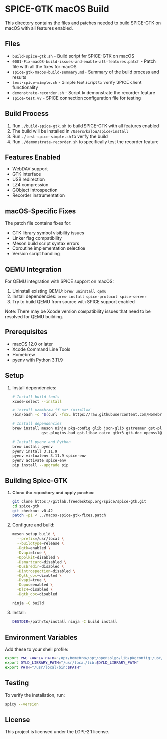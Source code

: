 # SPICE-GTK macOS Build

This directory contains the files and patches needed to build SPICE-GTK on macOS with all features enabled.

## Files

- `build-spice-gtk.sh` - Build script for SPICE-GTK on macOS
- `0001-Fix-macOS-build-issues-and-enable-all-features.patch` - Patch file with all the fixes for macOS
- `spice-gtk-macos-build-summary.md` - Summary of the build process and results
- `test-spice-simple.sh` - Simple test script to verify SPICE client functionality
- `demonstrate-recorder.sh` - Script to demonstrate the recorder feature
- `spice-test.vv` - SPICE connection configuration file for testing

## Build Process

1. Run `./build-spice-gtk.sh` to build SPICE-GTK with all features enabled
2. The build will be installed in `/Users/kalou/spice/install`
3. Run `./test-spice-simple.sh` to verify the build
4. Run `./demonstrate-recorder.sh` to specifically test the recorder feature

## Features Enabled

- WebDAV support
- GTK interface
- USB redirection
- LZ4 compression
- GObject introspection
- Recorder instrumentation

## macOS-Specific Fixes

The patch file contains fixes for:
- GTK library symbol visibility issues
- Linker flag compatibility
- Meson build script syntax errors
- Coroutine implementation selection
- Version script handling

## QEMU Integration

For QEMU integration with SPICE support on macOS:
1. Uninstall existing QEMU: `brew uninstall qemu`
2. Install dependencies: `brew install spice-protocol spice-server`
3. Try to build QEMU from source with SPICE support enabled

Note: There may be Xcode version compatibility issues that need to be resolved for QEMU building.

## Prerequisites

- macOS 12.0 or later
- Xcode Command Line Tools
- Homebrew
- pyenv with Python 3.11.9

## Setup

1. Install dependencies:
   ```bash
   # Install build tools
   xcode-select --install
   
   # Install Homebrew if not installed
   /bin/bash -c "$(curl -fsSL https://raw.githubusercontent.com/Homebrew/install/HEAD/install.sh)"
   
   # Install dependencies
   brew install meson ninja pkg-config glib json-glib gstreamer gst-plugins-base gst-plugins-good \
                gst-plugins-bad gst-libav cairo gtk+3 gtk-doc openssl@3 jpeg-turbo opus
   
   # Install pyenv and Python
   brew install pyenv
   pyenv install 3.11.9
   pyenv virtualenv 3.11.9 spice-env
   pyenv activate spice-env
   pip install --upgrade pip
   ```

## Building Spice-GTK

1. Clone the repository and apply patches:
   ```bash
   git clone https://gitlab.freedesktop.org/spice/spice-gtk.git
   cd spice-gtk
   git checkout v0.42
   patch -p1 < ../macos-spice-gtk-fixes.patch
   ```

2. Configure and build:
   ```bash
   meson setup build \
     --prefix=/usr/local \
     --buildtype=release \
     -Dgtk=enabled \
     -Dvapi=true \
     -Dpolkit=disabled \
     -Dsmartcard=disabled \
     -Dusbredir=disabled \
     -Dintrospection=disabled \
     -Dgtk_doc=disabled \
     -Dvapi=true \
     -Dopus=enabled \
     -Dlz4=disabled \
     -Dgtk_doc=disabled
   
   ninja -C build
   ```

3. Install:
   ```bash
   DESTDIR=/path/to/install ninja -C build install
   ```

## Environment Variables

Add these to your shell profile:

```bash
export PKG_CONFIG_PATH="/opt/homebrew/opt/openssl@3/lib/pkgconfig:/usr/local/lib/pkgconfig:$PKG_CONFIG_PATH"
export DYLD_LIBRARY_PATH="/usr/local/lib:$DYLD_LIBRARY_PATH"
export PATH="/usr/local/bin:$PATH"
```

## Testing

To verify the installation, run:

```bash
spicy --version
```

## License

This project is licensed under the LGPL-2.1 license.
